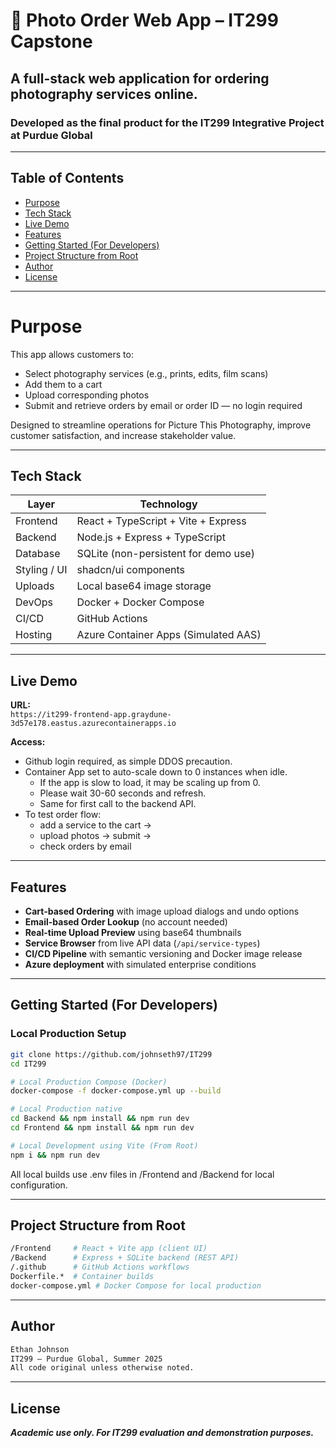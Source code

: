 # 📸 Photo Order Web App – IT299 Capstone

## A full-stack web application for ordering photography services online.

### Developed as the final product for the IT299 Integrative Project at Purdue Global

---

## Table of Contents
- [Purpose](#-purpose)
- [Tech Stack](#-tech-stack)
- [Live Demo](#live-demo)
- [Features](#features)
- [Getting Started (For Developers)](#getting-started-for-developers)
- [Project Structure from Root](#project-structure-from-root)
- [Author](#author)
- [License](#license)

---

# Purpose

This app allows customers to:

- Select photography services (e.g., prints, edits, film scans)
- Add them to a cart
- Upload corresponding photos
- Submit and retrieve orders by email or order ID — no login required

Designed to streamline operations for Picture This Photography, improve customer satisfaction, and increase stakeholder value.

---

## Tech Stack

| Layer        | Technology                           |
|-------------|----------------------------------------|
| Frontend     | React + TypeScript + Vite + Express   |
| Backend      | Node.js + Express + TypeScript        |
| Database     | SQLite (non-persistent for demo use)  |
| Styling / UI | shadcn/ui components                  |
| Uploads      | Local base64 image storage            |
| DevOps       | Docker + Docker Compose               |
| CI/CD        | GitHub Actions                        |
| Hosting      | Azure Container Apps (Simulated AAS)  |

---

## Live Demo

**URL:**  
`https://it299-frontend-app.graydune-3d57e178.eastus.azurecontainerapps.io`

**Access:**  

- Github login required, as simple DDOS precaution.
- Container App set to auto-scale down to 0 instances when idle.
  - If the app is slow to load, it may be scaling up from 0.
  - Please wait 30-60 seconds and refresh.
  - Same for first call to the backend API.
- To test order flow:
  - add a service to the cart →
  - upload photos → submit →
  - check orders by email

---

## Features

- **Cart-based Ordering** with image upload dialogs and undo options
- **Email-based Order Lookup** (no account needed)
- **Real-time Upload Preview** using base64 thumbnails
- **Service Browser** from live API data (`/api/service-types`)
- **CI/CD Pipeline** with semantic versioning and Docker image release
- **Azure deployment** with simulated enterprise conditions

---

## Getting Started (For Developers)

### Local Production Setup

```bash
git clone https://github.com/johnseth97/IT299
cd IT299

# Local Production Compose (Docker)
docker-compose -f docker-compose.yml up --build

# Local Production native
cd Backend && npm install && npm run dev
cd Frontend && npm install && npm run dev

# Local Development using Vite (From Root)
npm i && npm run dev

```

All local builds use .env files in /Frontend and /Backend for local configuration.

---

## Project Structure from Root

```sh
/Frontend     # React + Vite app (client UI)
/Backend      # Express + SQLite backend (REST API)
/.github      # GitHub Actions workflows
Dockerfile.*  # Container builds
docker-compose.yml # Docker Compose for local production
```

---

## Author

```markdown
Ethan Johnson
IT299 – Purdue Global, Summer 2025
All code original unless otherwise noted.
```

---

## License

***Academic use only. For IT299 evaluation and demonstration purposes.***
